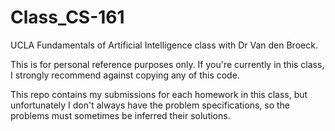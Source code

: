 # Class_CS-161
UCLA Fundamentals of Artificial Intelligence class with Dr Van den Broeck.

This is for personal reference purposes only. If you're currently in this class, I strongly recommend against copying any of this code.

This repo contains my submissions for each homework in this class, but unfortunately I don't always have the problem specifications, so the problems must sometimes be inferred their solutions.

